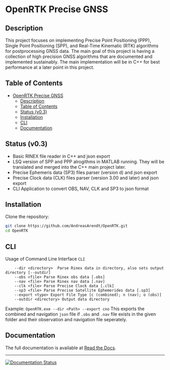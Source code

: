 # OpenRTK Precise GNSS

## Description

This project focuses on implementing Precise Point Positioning (PPP), Single Point Positioning (SPP), and Real-Time Kinematic (RTK) algorithms for postprocessing GNSS data. The main goal of this project is having a collection of high precision GNSS algorithms that are documented and implemented sustainably. The main implementation will be in C++ for best performance at a later point in this project.

## Table of Contents

- [OpenRTK Precise GNSS](#openrtk-precise-gnss)
  - [Description](#description)
  - [Table of Contents](#table-of-contents)
  - [Status (v0.3)](#status-v03)
  - [Installation](#installation)
  - [CLI](#cli)
  - [Documentation](#documentation)

## Status (v0.3)

- Basic RINEX file reader in C++ and json export
- LSQ version of SPP and PPP alrogithms in MATLAB running. They will be translated and merged into the C++ main project later.
- Precise Ephemeris data (SP3) files parser (version d) and json export
- Precise Clock data (CLK) files parser (version 3.00 and later) and json export
- CLI Application to convert OBS, NAV, CLK and SP3 to json format

## Installation

Clone the repository:

   ```bash
   git clone https://github.com/AndreasArendt/OpenRTK.git
   cd OpenRTK
   ```

## CLI
Usage of Command Line Interface `CLI`
```
	--dir <directory>  Parse Rinex data in directory, also sets output directory [--outdir]
	--obs <file> Parse Rinex obs data [.obs]
	--nav <file> Parse Rinex nav data [.nav]
	--clk <file> Parse Precise Clock data [.clk]
	--sp3 <file> Parse Precise Satellite Ephemerides data [.sp3]
	--export <type> Export File Type [c (combined); n (nav); o (obs)]
	--outdir <directory> Output data directory
```

Example:
`OpenRTK.exe --dir <Path> --export cno`
This exports the combined and navigation `json` file if `.obs` and `.nav` file exists in the given folder and their observation and navigation file seperately.

## Documentation                                                               
The full documentation is available at [Read the Docs](https://docopenrtk.readthedocs.io).

---

[![Documentation Status](https://readthedocs.org/projects/docopenrtk/badge/?version=latest)](https://docopenrtk.readthedocs.io/en/latest/?badge=latest)
